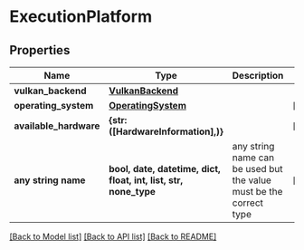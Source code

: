 # ExecutionPlatform


## Properties
Name | Type | Description | Notes
------------ | ------------- | ------------- | -------------
**vulkan_backend** | [**VulkanBackend**](VulkanBackend.md) |  | 
**operating_system** | [**OperatingSystem**](OperatingSystem.md) |  | [optional] 
**available_hardware** | **{str: ([HardwareInformation],)}** |  | [optional] 
**any string name** | **bool, date, datetime, dict, float, int, list, str, none_type** | any string name can be used but the value must be the correct type | [optional]

[[Back to Model list]](../README.md#documentation-for-models) [[Back to API list]](../README.md#documentation-for-api-endpoints) [[Back to README]](../README.md)


